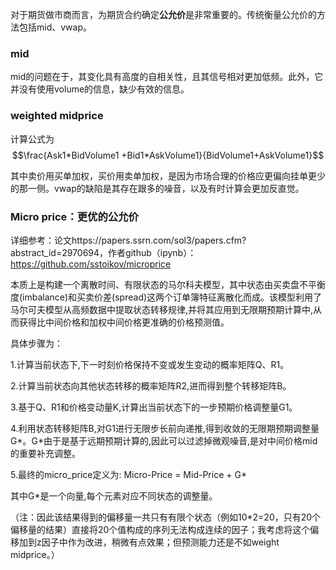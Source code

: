 对于期货做市商而言，为期货合约确定**公允价**是非常重要的。传统衡量公允价的方法包括mid、vwap。

### mid
mid的问题在于，其变化具有高度的自相关性，且其信号相对更加低频。此外，它并没有使用volume的信息，缺少有效的信息。

### weighted midprice
计算公式为 
$$\frac{Ask1*BidVolume1 +Bid1*AskVolume1}{BidVolume1+AskVolume1}$$

其中卖价用买单加权，买价用卖单加权，是因为市场合理的价格应更偏向挂单更少的那一侧。vwap的缺陷是其存在跟多的噪音，以及有时计算会更加反直觉。

### Micro price：更优的公允价
详细参考：论文https://papers.ssrn.com/sol3/papers.cfm?abstract_id=2970694，作者github（ipynb）：https://github.com/sstoikov/microprice

本质上是构建一个离散时间、有限状态的马尔科夫模型，其中状态由买卖盘不平衡度(imbalance)和买卖价差(spread)这两个订单簿特征离散化而成。该模型利用了马尔可夫模型从高频数据中提取状态转移规律,并将其应用到无限期预期计算中,从而获得比中间价格和加权中间价格更准确的价格预测值。

具体步骤为：

1.计算当前状态下,下一时刻价格保持不变或发生变动的概率矩阵Q、R1。

2.计算当前状态向其他状态转移的概率矩阵R2,进而得到整个转移矩阵B。

3.基于Q、R1和价格变动量K,计算出当前状态下的一步预期价格调整量G1。

4.利用状态转移矩阵B,对G1进行无限步长前向递推,得到收敛的无限期预期调整量G*。G*由于是基于远期预期计算的,因此可以过滤掉微观噪音,是对中间价格mid的重要补充调整。

5.最终的micro_price定义为: Micro-Price = Mid-Price + G*

其中G*是一个向量,每个元素对应不同状态的调整量。

（注：因此该结果得到的偏移量一共只有有限个状态（例如10*2=20，只有20个偏移量的结果）直接将20个值构成的序列无法构成连续的因子；我考虑将这个偏移加到z因子中作为改进，稍微有点效果；但预测能力还是不如weight midprice。）
